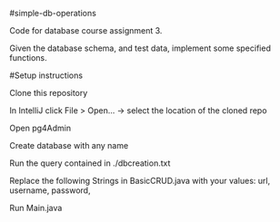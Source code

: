 #simple-db-operations

Code for database course assignment 3.

Given the database schema, and test data, implement some specified functions.

#Setup instructions

Clone this repository

In IntelliJ click File > Open... -> select the location of the cloned repo

Open pg4Admin

Create database with any name 

Run the query contained in ./dbcreation.txt

Replace the following Strings in BasicCRUD.java with your values:
    url,
    username,
    password,

Run Main.java



